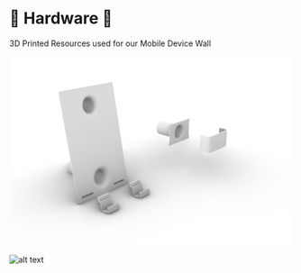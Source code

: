 # 🔩 Hardware 🔩

3D Printed Resources used for our Mobile Device Wall

![alt text](https://github.com/ucl-casa-ce/mobile-device-wall/blob/main/hardware/all-parts-1.png?raw=true)

![alt text](https://github.com/ucl-casa-ce/mobile-device-wall/blob/main/hardware/all-parts-22.png?raw=true)
